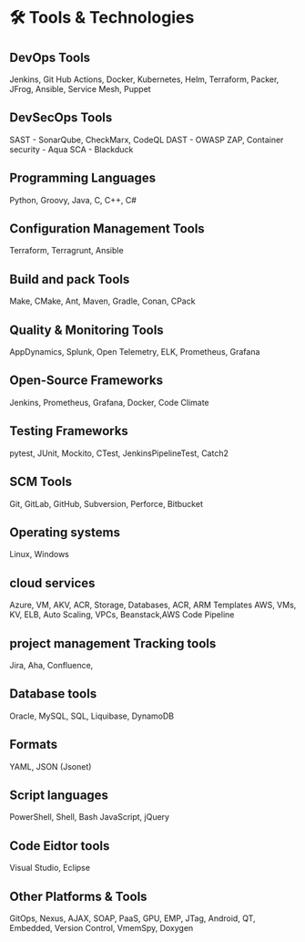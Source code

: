 # 🛠️ Tools & Technologies

## DevOps Tools
Jenkins, Git Hub Actions, Docker, Kubernetes, Helm, Terraform, Packer, JFrog, Ansible, Service Mesh, Puppet

## DevSecOps Tools
SAST - SonarQube, CheckMarx, CodeQL
DAST - OWASP ZAP, 
Container security - Aqua
SCA - Blackduck

## Programming Languages
Python, Groovy, Java, C, C++, C#

## Configuration Management Tools
Terraform, Terragrunt, Ansible

## Build and pack Tools
Make, CMake, Ant, Maven, Gradle, Conan, CPack

## Quality & Monitoring Tools
AppDynamics, Splunk, Open Telemetry, ELK, Prometheus, Grafana

## Open-Source Frameworks
Jenkins, Prometheus, Grafana, Docker, Code Climate

## Testing Frameworks
pytest, JUnit, Mockito, CTest, JenkinsPipelineTest, Catch2

## SCM Tools
Git, GitLab, GitHub, Subversion, Perforce, Bitbucket

## Operating systems
Linux, Windows

## cloud services 
Azure, VM, AKV, ACR, Storage, Databases, ACR, ARM Templates
AWS, VMs, KV, ELB, Auto Scaling, VPCs, Beanstack,AWS Code Pipeline

## project management Tracking tools
Jira, Aha, Confluence, 

## Database tools
Oracle, MySQL, SQL, Liquibase, DynamoDB

## Formats 
YAML, JSON (Jsonet)

## Script languages 
PowerShell, Shell, Bash JavaScript, jQuery

## Code Eidtor tools 
Visual Studio, Eclipse

## Other Platforms & Tools
 GitOps, Nexus, AJAX, SOAP, PaaS, GPU, EMP, JTag, Android, QT, Embedded, Version Control, VmemSpy, Doxygen


